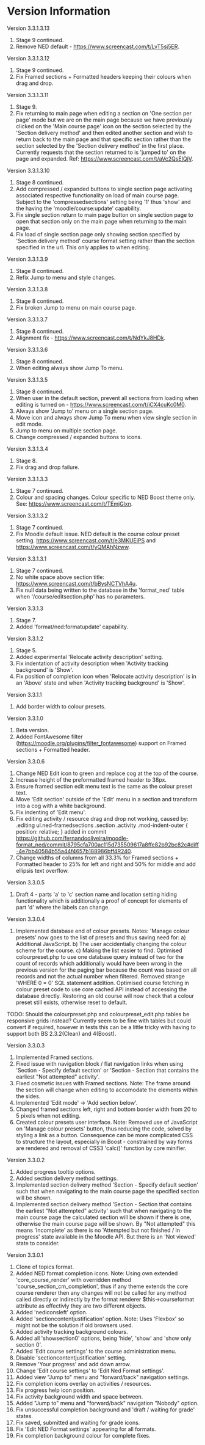 Version Information
===================
Version 3.3.1.3.13
  1. Stage 9 continued.
  2. Remove NED default - https://www.screencast.com/t/LvT5sj5ER.

Version 3.3.1.3.12
  1. Stage 9 continued.
  2. Fix Framed sections + Formatted headers keeping their colours when drag and drop.

Version 3.3.1.3.11
  1. Stage 9.
  2. Fix returning to main page when editing a section on 'One section per page' mode but we are on the main page
     because we have previously clicked on the 'Main course page' icon on the section selected by the 'Section delivery method'
     and then edited another section and wish to return back to the main page and that specific section rather than
     the section selected by the 'Section delivery method' in the first place.  Currently requests that the section
     returned to is 'jumped to' on the page and expanded.  Ref: https://www.screencast.com/t/aVc2QsEIQjV.

Version 3.3.1.3.10
  1. Stage 8 continued.
  2. Add compressed / expanded buttons to single section page activating associated respective functionality on load of main course
     page.  Subject to the 'compressedsections' setting being '1' thus 'show' and the having the 'moodle/course:update' capability.
  3. Fix single section return to main page button on single section page to open that section only on the main page when returning
     to the main page.
  4. Fix load of single section page only showing section specified by 'Section delivery method' course format setting rather than
     the section specified in the url.  This only applies to when editing.

  Version 3.3.1.3.9
  1. Stage 8 continued.
  2. Refix Jump to menu and style changes.

Version 3.3.1.3.8
  1. Stage 8 continued.
  2. Fix broken Jump to menu on main course page.

Version 3.3.1.3.7
  1. Stage 8 continued.
  2. Alignment fix - https://www.screencast.com/t/NdYkJ8HDk.

Version 3.3.1.3.6
  1. Stage 8 continued.
  2. When editing always show Jump To menu.

Version 3.3.1.3.5
  1. Stage 8 continued.
  2. When user in the default section, prevent all sections from loading when editing is turned on - 
     https://www.screencast.com/t/iCX4cuKc0M0.
  3. Always show 'Jump to' menu on a single section page.
  4. Move icon and always show Jump To menu when view single section in edit mode.
  5. Jump to menu on multiple section page.
  6. Change compressed / expanded buttons to icons.

Version 3.3.1.3.4
  1. Stage 8.
  2. Fix drag and drop failure.

Version 3.3.1.3.3
  1. Stage 7 continued.
  2. Colour and spacing changes.  Colour specific to NED Boost theme only.  See: https://www.screencast.com/t/TEmjGlxn.

Version 3.3.1.3.2
  1. Stage 7 continued.
  2. Fix Moodle default issue.  NED default is the course colour preset setting.  https://www.screencast.com/t/e3MKUEiPS and
     https://www.screencast.com/t/yQMAhNzww.

Version 3.3.1.3.1
  1. Stage 7 continued.
  2. No white space above section title: https://www.screencast.com/t/bBysNCTVhA4u.
  3. Fix null data being written to the database in the 'format_ned' table when '/course/editsection.php' has no parameters.

Version 3.3.1.3
  1. Stage 7.
  2. Added 'format/ned:formatupdate' capability.

Version 3.3.1.2
  1. Stage 5.
  2. Added experimental 'Relocate activity description' setting.
  3. Fix indentation of activity description when 'Activity tracking background' is 'Show'.
  4. Fix position of completion icon when 'Relocate activity description' is in an 'Above' state and when
     'Activity tracking background' is 'Show'.

Version 3.3.1.1
  1. Add border width to colour presets.

Version 3.3.1.0
  1. Beta version.
  2. Added FontAwesome filter (https://moodle.org/plugins/filter_fontawesome) support on Framed sections + Formatted header.

Version 3.3.0.6
  1. Change NED Edit icon to green and replace cog at the top of the course.
  2. Increase height of the preformatted framed header to 38px.
  3. Ensure framed section edit menu text is the same as the colour preset text.
  4. Move 'Edit section' outside of the 'Edit' menu in a section and transform into a cog with a white background.
  5. Fix indenting of 'Edit menu'.
  6. Fix editing activity / resource drag and drop not working, caused by:
        .editing ul.ned-framedsections .section .activity .mod-indent-outer {
            position: relative;
        }
     added in commit https://github.com/fernandooliveira/moodle-format_ned/commit/8795cfa700ac115d735509617a8ffe82b92bc82c#diff-4e7bb40584b55a44f4657b188986bff4R240.
  7. Change widths of columns from all 33.3% for Framed sections + Formatted header to 25% for left and right and 50% for middle
     and add ellipsis text overflow.

Version 3.3.0.5
  1. Draft 4 - parts 'a' to 'c' section name and location setting hiding functionality which is additionally a
     proof of concept for elements of part 'd' where the labels can change.

Version 3.3.0.4
  1. Implemented database end of colour presets.  Notes:
     'Manage colour presets' now goes to the list of presets and thus saving need for:
        a) Additional JavaScript.
        b) The user accidentially changing the colour scheme for the course.
        c) Making the list easier to find.
     Optimised colourpreset.php to use one database query instead of two for the count
     of records which additionally would have been wrong in the previous version for the
     paging bar because the count was based on all records and not the actual number when
     filtered.  Removed strange 'WHERE 0 = 0' SQL statement addition.
     Optimised course fetching in colour preset code to use core cached API instead of
     accessing the database directly.
     Restoring an old course will now check that a colour preset still exists, otherwise
     reset to default.

  TODO:
    Should the colourpreset.php and colourpreset_edit.php tables be responsive grids instead?  Currently seem
    to be fine with tables but could convert if required, however in tests this can be a little tricky with
    having to support both BS 2.3.2(Clean) and 4(Boost).

Version 3.3.0.3
  1. Implemented Framed sections.
  2. Fixed issue with navigation block / flat navigation links when using 'Section - Specify default section' or
     'Section - Section that contains the earliest "Not attempted" activity'.
  3. Fixed cosmetic issues with Framed sections.  Note:  The frame around the section will change when editing to
     accomodate the elements within the sides.
  4. Implemented 'Edit mode' -> 'Add section below'.
  5. Changed framed sections left, right and bottom border width from 20 to 5 pixels when not editing.
  6. Created colour presets user interface.  Note: Removed use of JavaScript on 'Manage colour presets' button, thus
     reducing the code, solved by styling a link as a button.  Consequence can be more complicated CSS to structure
     the layout, especially in Boost - constrained by way forms are rendered and removal of CSS3 'calc()' function
     by core minifier.

Version 3.3.0.2
  1. Added progress tooltip options.
  2. Added section delivery method settings.
  3. Implemented section delivery method 'Section - Specify default section' such that when navigating to the main course
     page the specified section will be shown.
  4. Implemented section delivery method 'Section - Section that contains the earliest "Not attempted" activity' such that
     when navigating to the main course page the calculated section will be shown if there is one, otherwise the main course
     page will be shown.  By "Not attempted" this means 'Incomplete' as there is no 'Attempted but not finished / in progress'
     state available in the Moodle API.  But there is an 'Not viewed' state to consider.

Version 3.3.0.1
  1. Clone of topics format.
  2. Added NED format completion icons.  Note: Using own extended 'core_course_render' with overridden method
     'course_section_cm_completion', thus if any theme extends the core course renderer then any changes will
     not be called for any method called directly or indirectly by the format renderer $this->courseformat attribute
     as effectivly they are two different objects.
  3. Added 'nediconsleft' option.
  4. Added 'sectioncontentjustification' option.  Note: Uses 'Flexbox' so might not be the solution if old browsers used.
  5. Added activity tracking background colours.
  6. Added all 'showsection0' options, being 'hide', 'show' and 'show only section 0'.
  7. Added 'Edit course settings' to the course administration menu.
  8. Disable 'sectioncontentjustification' setting.
  9. Remove 'Your progress' and add down arrow.
 10. Change 'Edit course settings' to 'Edit Ned Format settings'.
 11. Added view "Jump to" menu and "forward/back" navigation settings.
 12. Fix completion icons overlay on activities / resources.
 13. Fix progress help icon position.
 14. Fix activity background width and space between.
 15. Added "Jump to" menu and "forward/back" navigation "Nobody" option.
 16. Fix unsuccessful completion background and 'draft / waiting for grade' states.
 17. Fix saved, submitted and waiting for grade icons.
 18. Fix 'Edit NED Format settings' appearing for all formats.
 19. Fix completion background colour for complete fixes.